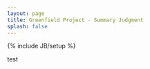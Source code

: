```yaml
---
layout: page
title: Greenfield Project - Summary Judgment 
splash: false
---
```

{% include JB/setup %}

<section class="page-body">
  <div class="container">
    test
  </div>
</section>
